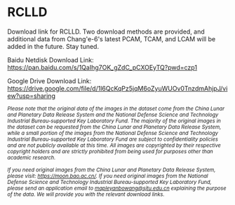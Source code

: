 # RCLLD

Download link for RCLLD. Two download methods are provided, and additional data from Chang'e-6's latest PCAM, TCAM, and LCAM will be added in the future. Stay tuned.

Baidu Netdisk Download Link: https://pan.baidu.com/s/1QaIhg7OK_gZdC_pCXOEyTQ?pwd=czp1 

Google Drive Download Link: https://drive.google.com/file/d/1l6QcKqPz5jqM6oZyuWUOv0TnzdmAhjpJ/view?usp=sharing












*<small>Please note that the original data of the images in the dataset come from the China Lunar and Planetary Data Release System and the National Defense Science and Technology Industrial Bureau-supported Key Laboratory Fund. The majority of the original images in the dataset can be requested from the China Lunar and Planetary Data Release System, while a small portion of the images from the National Defense Science and Technology Industrial Bureau-supported Key Laboratory Fund are subject to confidentiality policies and are not publicly available at this time. All images are copyrighted by their respective copyright holders and are strictly prohibited from being used for purposes other than academic research.</small>*

*<small>If you need original images from the China Lunar and Planetary Data Release System, please visit: https://moon.bao.ac.cn/.
If you need original images from the National Defense Science and Technology Industrial Bureau-supported Key Laboratory Fund, please send an application email to mapleyanbowang@sjtu.edu.cn explaining the purpose of the data. We will provide you with the relevant download links.</small>*

